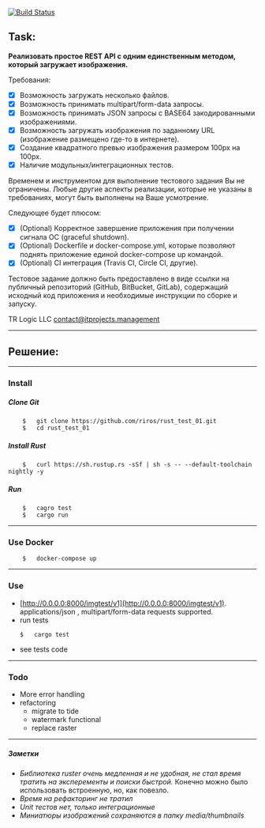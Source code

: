 [![Build Status](https://travis-ci.org/riros/rust_test_01.svg?branch=master)](https://travis-ci.org/riros/rust_test_01)

Task:
-------

**Реализовать простое REST API с одним единственным методом, который загружает изображения.**


Требования:
- [X] Возможность загружать несколько файлов.
- [X] Возможность принимать multipart/form-data запросы.
- [X] Возможность принимать JSON запросы с BASE64 закодированными изображениями.
- [X] Возможность загружать изображения по заданному URL (изображение размещено где-то в интернете).
- [X] Создание квадратного превью изображения размером 100px на 100px.
- [X] Наличие модульных/интеграционных тестов.

Временем и инструментом для выполнение тестового задания Вы не ограничены.
 Любые другие аспекты реализации, которые не указаны в требованиях, могут быть выполнены на Ваше усмотрение.

Следующее будет плюсом:
- [X] \(Optional) Корректное завершение приложения при получении сигнала ОС (graceful shutdown).
- [X] \(Optional) Dockerfile и docker-compose.yml, которые позволяют поднять приложение единой docker-compose up командой.
- [X] \(Optional) CI интеграция (Travis CI, Circle CI, другие).

Тестовое задание должно быть предоставлено в виде ссылки на публичный репозиторий (GitHub, BitBucket, GitLab),
 содержащий исходный код приложения и необходимые инструкции по сборке и запуску.


TR Logic LLC <contact@itprojects.management>

___
## Решение:

___
### Install

##### Clone Git
```
    $   git clone https://github.com/riros/rust_test_01.git
    $   cd rust_test_01
```
##### Install Rust
```
    $   curl https://sh.rustup.rs -sSf | sh -s -- --default-toolchain nightly -y
```
##### Run 
```
    $   cagro test
    $   cargo run
```

---
### Use Docker
```
    $   docker-compose up
```

----
### Use
- [http://0.0.0.0:8000/imgtest/v1](http://0.0.0.0:8000/imgtest/v1).  
    applications/json , multipart/form-data requests supported.  
- run tests
    ```
    $   cargo test
    ```
- see tests code

---
### Todo
- More error handling
- refactoring
  - migrate to tide
  - watermark functional
  - replace raster

___
##### Заметки
- *Библиотека ruster очень медленная и не удобная, не стал время тратить на эксперементы и поиски быстрой.*
    Конечно можно было использовать встроенную, но, как повезло.  
- *Время на рефакторинг не тратил*
- *Unit тестов нет, только интеграционные*
- *Миниатюры изображений сохраняются в папку media/thumbnails*
